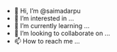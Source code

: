 - 👋 Hi, I’m @saimadarpu
- 👀 I’m interested in ...
- 🌱 I’m currently learning ...
- 💞️ I’m looking to collaborate on ...
- 📫 How to reach me ...

<!---
saimadarpu/saimadarpu is a ✨ special ✨ repository because its `README.md` (this file) appears on your GitHub profile.
You can click the Preview link to take a look at your changes.
--->
